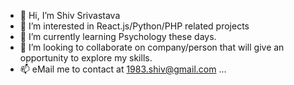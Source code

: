 - 👋 Hi, I’m Shiv Srivastava
- 👀 I’m interested in React.js/Python/PHP related projects
- 🌱 I’m currently learning Psychology these days.
- 💞️ I’m looking to collaborate on company/person that will give an opportunity to explore my skills.
- 📫 eMail me to contact at 1983.shiv@gmail.com ...

<!---
1983shiv/1983shiv is a ✨ special ✨ repository because its `README.md` (this file) appears on your GitHub profile.
You can click the Preview link to take a look at your changes.
--->
